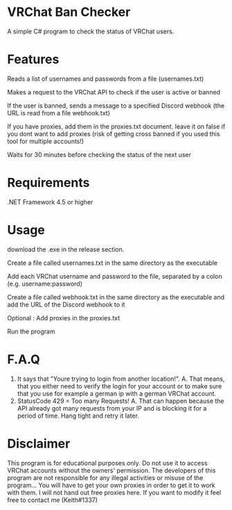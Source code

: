 # VRChat Ban Checker
A simple C# program to check the status of VRChat users.
#


# Features
Reads a list of usernames and passwords from a file (usernames.txt)

Makes a request to the VRChat API to check if the user is active or banned

If the user is banned, sends a message to a specified Discord webhook (the URL is read from a file webhook.txt)

If you have proxies, add them in the proxies.txt document. leave it on false if you dont want to add proxies (risk of getting cross banned if you used this tool for multiple accounts!)

Waits for 30 minutes before checking the status of the next user
#


# Requirements
.NET Framework 4.5 or higher
#


# Usage
download the .exe in the release section.

Create a file called usernames.txt in the same directory as the executable

Add each VRChat username and password to the file, separated by a colon (e.g. username:password)

Create a file called webhook.txt in the same directory as the executable and add the URL of the Discord webhook to it

Optional : Add proxies in the proxies.txt

Run the program
#


# F.A.Q
1. It says that "Youre trying to login from another location!".
A. That means, that you either need to verify the login for your account or to make sure that you use for example a german ip with a german VRChat account.
2. StatusCode 429 = Too many Requests!
A. That can happen because the API already got many requests from your IP and is blocking it for a period of time. Hang tight and retry it later.
#

 # Disclaimer
This program is for educational purposes only. Do not use it to access VRChat accounts without the owners' permission. The developers of this program are not responsible for any illegal activities or misuse of the program...
You will have to get your own proxies in order to get it to work with them. I will not hand out free proxies here. If you want to modify it feel free to contact me (Keith#1337)
#
